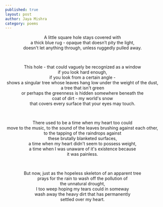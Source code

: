 ```yaml
---
published: true
layout: post
author: Jaya Mishra
category: poems
---
```

<p style="text-align: center;">A little square hole stays covered with<br />a thick blue rug - opaque that doesn&rsquo;t pity the light,<br />doesn't let anything through, unless ruggedly pulled away.</p>
<p style="text-align: center;">&nbsp;</p>
<p style="text-align: center;">This hole - that could vaguely be recognized as a window<br />if you look hard enough,<br />if you look from a certain angle - <br />shows a singular tree whose leaves hang low under the weight of the dust,<br />a tree that isn't green<br />or perhaps the greenness is hidden somewhere beneath the <br />coat of dirt - my world's snow <br />that covers every surface that your eyes may touch.</p>
<p style="text-align: center;">&nbsp;</p>
<p style="text-align: center;">There used to be a time when my heart too could<br />move to the music, to the sound of the leaves brushing against each other,<br />to the tapping of the raindrops against <br />these brutally blanketed surfaces,<br />a time when my heart didn't seem to possess weight,<br />a time when I was unaware of it's existence because <br />it was painless.</p>
<p style="text-align: center;">&nbsp;</p>
<p style="text-align: center;">But now, just as the hopeless skeleton of an apparent tree<br />prays for the rain to wash off the pollution of <br />the unnatural drought,<br />I too weep hoping my tears could in someway<br />wash away the heavy dirt that has permanently <br />settled over my heart.</p>
